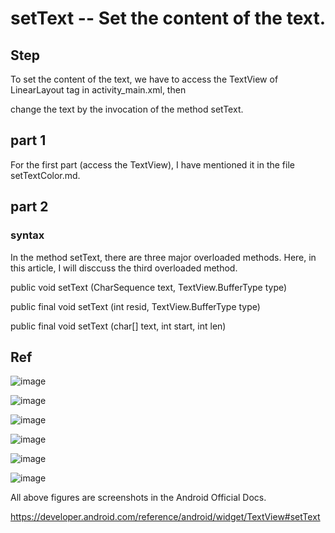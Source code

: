 # setText -- Set the content of the text.
## Step
To set the content of the text, we have to access the TextView of LinearLayout tag in activity_main.xml, then

change the text by the invocation of the method setText.

## part 1
For the first part (access the TextView), I have mentioned it in the file setTextColor.md.

## part 2

### syntax
In the method setText, there are three major overloaded methods. Here, in this article, I will disccuss the third overloaded method.
  
  public void setText (CharSequence text, 
                      TextView.BufferType type)
                      
  public final void setText (int resid, 
                TextView.BufferType type)
                
   public final void setText (char[] text, 
                int start, 
                int len)
                
                

## Ref

![image](https://github.com/40843245/PhoneDevelopment/assets/75050655/c1206ef7-efbf-447a-88f3-16e81d7fb2f4)

![image](https://github.com/40843245/PhoneDevelopment/assets/75050655/159489b9-c658-4a34-b12f-baf86a147349)

![image](https://github.com/40843245/PhoneDevelopment/assets/75050655/b0480a21-0f4b-46f0-94e4-94d71f77f2e5)

![image](https://github.com/40843245/PhoneDevelopment/assets/75050655/ec71a70f-e7e8-49a9-be9e-4ec51cebccbc)

![image](https://github.com/40843245/PhoneDevelopment/assets/75050655/23785090-cd47-4c06-af56-bb51f30a6039)

![image](https://github.com/40843245/PhoneDevelopment/assets/75050655/77675714-e3d0-40b4-85cc-2e5344a3b44e)


All above figures are screenshots in the Android Official Docs.

https://developer.android.com/reference/android/widget/TextView#setText




